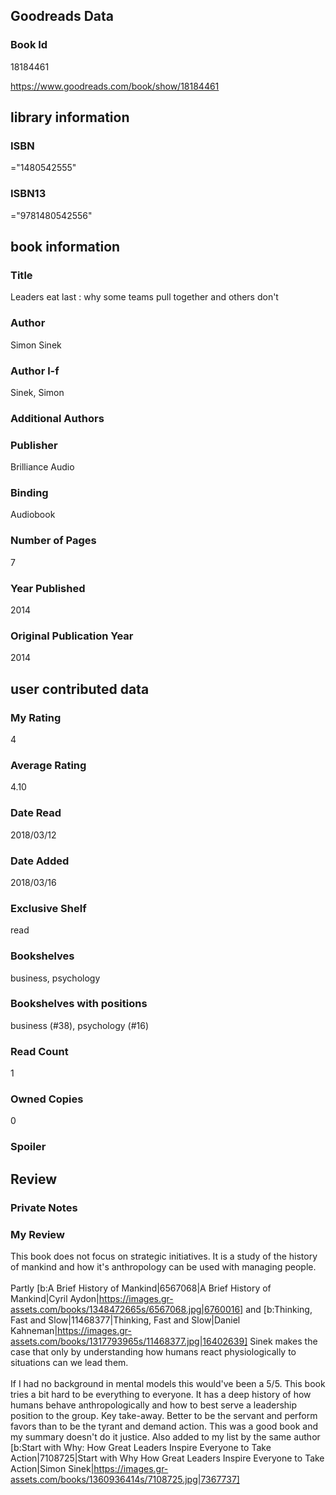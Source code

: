 <!-- This template shows how to bulk convert all columns of data into one markdown file -->
<!-- caveat: KeyError if there's a mismatch. Empty values output nothing -->

## Goodreads Data

### Book Id 

18184461

https://www.goodreads.com/book/show/18184461

## library information

### ISBN 
="1480542555"

### ISBN13 
="9781480542556"

## book information

### Title
Leaders eat last : why some teams pull together and others don't

### Author 
Simon Sinek

### Author l-f 
Sinek, Simon

### Additional Authors


### Publisher 
Brilliance Audio

### Binding
Audiobook

### Number of Pages
7

### Year Published
2014

### Original Publication Year 
2014

## user contributed data

### My Rating
4

### Average Rating
4.10

### Date Read
2018/03/12

### Date Added
2018/03/16

### Exclusive Shelf
read

### Bookshelves
business, psychology

### Bookshelves with positions
business (#38), psychology (#16)

### Read Count
1

### Owned Copies
0

### Spoiler 


## Review

### Private Notes


### My Review
This book does not focus on strategic initiatives. It is a study of the history of mankind and how it's anthropology can be used with managing people.<br/><br/>Partly [b:A Brief History of Mankind|6567068|A Brief History of Mankind|Cyril Aydon|https://images.gr-assets.com/books/1348472665s/6567068.jpg|6760016] and [b:Thinking, Fast and Slow|11468377|Thinking, Fast and Slow|Daniel Kahneman|https://images.gr-assets.com/books/1317793965s/11468377.jpg|16402639] Sinek makes the case that only by understanding how humans react physiologically to situations can we lead them.<br/><br/>If I had no background in mental models this would've been a 5/5. This book tries a bit hard to be everything to everyone. It has a deep history of how humans behave anthropologically and how to best serve a leadership position to the group. Key take-away. Better to be the servant and perform favors than to be the tyrant and demand action. This was a good book and my summary doesn't do it justice. Also added to my list by the same author [b:Start with Why: How Great Leaders Inspire Everyone to Take Action|7108725|Start with Why  How Great Leaders Inspire Everyone to Take Action|Simon Sinek|https://images.gr-assets.com/books/1360936414s/7108725.jpg|7367737]